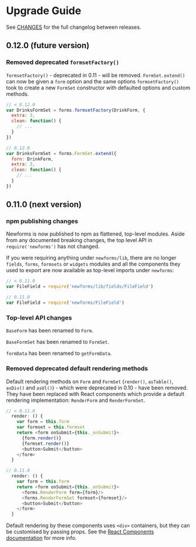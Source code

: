 # Upgrade Guide

See [CHANGES](https://github.com/insin/newforms/blob/react/CHANGES.md) for the
full changelog between releases.

## 0.12.0 (future version)

### Removed deprecated `formsetFactory()`

`formsetFactory()` - deprecated in 0.11 - will be removed. `FormSet.extend()`
can now be given a `form` option and the same options `formsetFactory()` took to
create a new `FormSet` constructor with defaulted options and custom methods.

```javascript
// < 0.12.0
var DrinksFormSet = forms.formsetFactory(DrinkForm, {
  extra: 3,
  clean: function() {
    // ...
  }
})

// 0.12.0
var DrinksFormSet = forms.FormSet.extend({
  forn: DrinkForm,
  extra: 3,
  clean: function() {
    // ...
  }
})
```

## 0.11.0 (next version)

### npm publishing changes

Newforms is now published to npm as flattened, top-level modules. Aside from any
documented breaking changes, the top level API in `require('newforms')` has not
changed.

If you were requiring anything under `newforms/lib`, there are no longer
`fields`, `forms`, `formsets` or `widgets` modules and all the components they
used to export are now available as top-level imports under `newforms`:

```javascript
// < 0.11.0
var FileField = require('newforms/lib/fields/FileField')

// 0.11.0
var FileField = require('newforms/FileField')
```

### Top-level API changes

`BaseForm` has been renamed to `Form`.

`BaseFormSet` has been renamed to `FormSet`.

`formData` has been renamed to `getFormData`.

### Removed deprecated default rendering methods

Default rendering methods on `Form` and `FormSet` (`render()`, `asTable()`,
`asDiv()` and `asUl()`) - which were deprecated in 0.10 - have been removed.
They have been replaced with React components which provide a default rendering
implementation: `RenderForm` and `RenderFormSet`.

```javascript
// < 0.11.0
  render: () {
    var form = this.form
    var formset = this.formset
    return <form onSubmit={this._onSubmit}>
      {form.render()}
      {formset.render()}
      <button>Submit</button>
    </form>
  }

// 0.11.0
  render: () {
    var form = this.form
    return <form onSubmit={this._onSubmit}>
      <forms.RenderForm form={form}/>
      <forms.RenderFormSet formset={formset}/>
      <button>Submit</button>
    </form>
  }
```

Default rendering by these components uses `<div>` containers, but they can be
customised by passing props. See the
[React Components documentation](http://newforms.readthedocs.org/en/latest/react_components.html)
for more info.